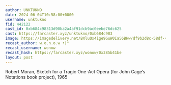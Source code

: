 ```yaml
---
author: UNKTUKNO
date: 2024-06-04T10:58:00+0000
username: unktukno
fid: 442122
cast_id: 0xb684c98313d90ba2a4af91dcb9ac0eebe76dc625
cast: https://farcaster.xyz/unktukno/0xb684c983
image: https://imagedelivery.net/BXluQx4ige9GuW0Ia56BHw/df9b2d8c-58df-4de2-d61b-a06ba6aa8500/original
recast_author: w.o.n.o.w •|°
recast_username: wonow
recast_hash: https://farcaster.xyz/wonow/0x385b41be
layout: post
---
```


Robert Moran, Sketch for a Tragic One-Act Opera (for John Cage’s Notations book project), 1965

<img src='https://imagedelivery.net/BXluQx4ige9GuW0Ia56BHw/df9b2d8c-58df-4de2-d61b-a06ba6aa8500/original' alt='' referrerpolicy='no-referrer'/>

